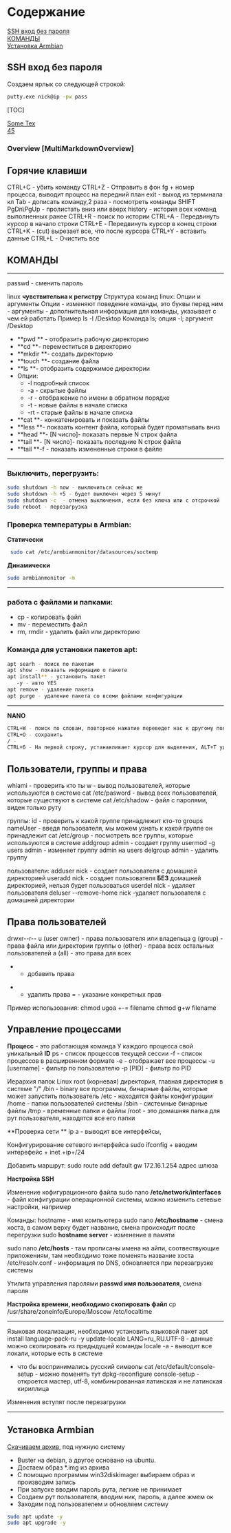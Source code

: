 # Содержание
[SSH вход без пароля](#SSH_вход_без_пароля)  
[КОМАНДЫ](#КОМАНДЫ)  
[Установка Armbian](#Установка_Armbian)  

<!-- Команды
[](#)  
``` bash

```
-->

## SSH вход без пароля
Создаем ярлык со следующей строкой:
``` bash
putty.exe nick@ip -pw pass
```

[TOC]

[Some Tex](#работа-с-файлами-и-папками:)  
[45](3)

### Overview [MultiMarkdownOverview] ##

Горячие клавиши
---------------------------------------
CTRL+C - убить команду
CTRL+Z - Отправить в фон
fg + номер процесса, выводит процесс на передний план
exit - выход из терминала
кл Tab -  дописать команду,2 раза - посмотреть команды
SHIFT PgDn\PgUp - пролистать вниз или вверх
history - история всех команд выполненных ранее
CTRL+R - поиск по истории
CTRL+A - Передвинуть курсор в начало строки
CTRL+E - Передвинуть курсор в конец строки
CTRL+K - (cut) вырезает все, что после курсора
CTRL+Y - вставить данные
CTRL+L - Очистить все

## КОМАНДЫ
------------------------------
passwd - сменить пароль

linux **чувствительна к регистру**
Структура команд linux:
Опции и аргументы
Опции - изменяют поведение команды, это буквы перед ним -
аргументы - дополнительная информация для команды, указывает с чем ей работать Пример
ls -l /Desktop 
Команда  ls; опция -l; аргумент /Desktop 

*  **pwd **  - отобразить рабочую директорию
* **cd **- переместиться в  директорию 
* **mkdir **- создать директорию 
* **touch **- создание файла
* **ls **- отобразить содержимое директории
* Опции:
  * -l подробный список
  * -a - скрытые файлы
  * -r - отображение по имени в обратном порядке
  * -t - новые файлы в начале списка
  * -rt - старые файлы в начале списка
*  **cat **- конкатенировать и показать файлы
*  **less **- показать контент файла, который будет проматывать вниз
*  **head **- [N число]- показать первые N строк файла
*  **tail **- [N число]- показать последние N строк файла
*  **tail **-f - показать измененные строки в файле

---
### Выключить, перегрузить:
```sh
sudo shutdown -h now - выключиться сейчас же
sudo shutdown -h +5 - будет выключен через 5 минут
sudo shutdown -c  - отмена выключения, если без ключа или с отсрочкой
sudo reboot - перезагрузка 
```

### Проверка температуры в Armbian:

**Статически**
```sh
 sudo cat /etc/armbianmonitor/datasources/soctemp  
```
**Динамически**
```sh
sudo armbianmonitor -m
```
---

### работа с файлами и папками:
* cp - копировать файл
* mv - переместить файл
* rm, rmdir - удалить файл или директорию

### Команда для установки пакетов apt:
```sh
apt searh - поиск по пакетам 
apt show - показать информацию о пакете
apt install** - установить пакет
   -y - авто YES
apt remove - удаление пакета
apt purge - удаление пакета со всеми файлами конфигурации
```
---

**NANO**
```sh
CTRL+W - поиск по словам, повторное нажатие переведет нас к другому полю
CTRL+O - сохранить
/ - 
CTRL+6 - На первой строку, устанавливает курсор для выделения, ALT+T удаляется все. 
```
**Пользователи, группы и права**
----------------------------
whiami - проверить кто ты
w - вывод пользователей, которые используются в системе
cat /etc/pasword - вывод всех пользователей, которые существуют в системе
cat /etc/shadow - файл с паролями, виден только руту

группы:
id - проверить к какой группе принадлежит кто-то
groups nameUser - введя пользователя, мы можем узнать к какой группе он принадлежит
cat /etc/group - посмотреть все группы, которые используются в системе
addgroup admin - создает группу
usermod -g users admin - изменяет группу admin  на users
delgroup admin - удалить группу

пользователи:
adduser nick - создает пользователя с домашней директорией
useradd nick - создает пользователя **БЕЗ** домашней директорией, нельзя будет пользоваться
userdel nick - удаляет пользователя 
deluser --remove-home nick -удаляет пользователя с домашней директории

**Права пользователей**
---------------------
drwxr--r--
u (user owner) - права пользователя или владельца
g (group) - права файла или директории группы
o (other) - права всех остальных пользователей
a (all) - это права для всех

+ - добавить права
- - удалить права
= - указание конкретных прав

Пример использования:
chmod ugoa +-= filename
chmod g+w filename

**Управление процессами**
--------
**Процесс** - это работающая команда
У каждого процесса свой уникальный **ID**
ps - список процессов текущей сессии
 -f - список процессов в расширенном формате
 -e - отображает все процессы
 -u [username] - фильтр по пользователю
 -p [PID] - фильтр по PID 






Иерархия папок Linux
root (корневая) директория, главная директория в системе "/"
/bin - binary все программы, бинарные файлы, которые может запустить пользователь
/etc - находятся файлы конфигурации
/home - папки пользователей системы
/sbin - системные бинарные файлы
/tmp - временные папки и файлы
/root - это домашняя папка для рут пользователя, находятся все его папки



**Проверка сети **
ip a - выводит все интерфейсы,

Конфигурирование сетевого интерфейса
sudo ifconfig + вводим интерефейс + inet +ip+/24

Добавить маршрут:
sudo route add default gw 172.16.1.254      адрес шлюза

**Настройка SSH**

Изменение кофигурационного файла
sudo nano **/etc/network/interfaces** - файл конфигурации операционной системы, можно изменить сетевые настройки, например

Команды: 
   hostname - имя компьютера
   sudo nano **/etc/hostname** - смена хоста, в самом верху будет название, смена происходит после перегрузки
   sudo **hostname server** - изменение в памяти

sudo nano **/etc/hosts** - там прописаны имена на айпи, соотвествующие приложениям, там необходимо тоже поменять название хоста
   /etc/resolv.conf - информация по DNS, обновляется при перезагрузке системы

Утилита управления паролями **passwd имя пользователя**, смена пароля


**Настройка времени, необходимо скопировать файл**
   cp /usr/share/zoneinfo/Europe/Moscow /etc/localtime

-----------------------------------------------------
Языковая локализация, необходимо установить языковой пакет
   apt install language-pack-ru -y
   update-locale LANG=ru_RU.UTF-8 - данные можно скопировать из предыдущей команды
   locale -a - выводит все локали, которые есть в системе
   - что бы воспринимались русский символы
cat /etc/default/console-setup - можно поменять тут
dpkg-reconfigure console-setup - откроется мастер, utf-8, комбинированная латинская и не латинская кириллица

   Изменения вступят после перезагрузки

-----------------------------------------------------


## Установка Armbian
   [Скачиваем архив](https://www.armbian.com/orange-pi-pc-plus/#kernels-archive-all), под нужную систему
* Buster на debian, а другое основано на ubuntu.  
* Достаем образ *.img из архива
* С помощью программы win32diskimager выбираем образ и производим запись
* При запуске вводим пароль рута, легкие не принимает
* Создаем рут пользователя, вводим ник, пароль, а далее жмем ок
* Заходим под пользователем и обновляем систему
```sh
sudo apt update -y
sudo apt upgrade -y
```














